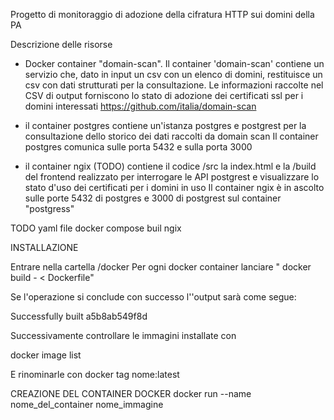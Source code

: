 Progetto di monitoraggio di adozione della cifratura HTTP sui domini della PA

Descrizione delle risorse
   - Docker container "domain-scan". Il container 'domain-scan' contiene un servizio che,
   dato in input un csv con un elenco di domini, restituisce un csv con dati strutturati per la consultazione.
   Le informazioni raccolte nel CSV di output forniscono lo stato di adozione dei certificati ssl per i domini interessati
   https://github.com/italia/domain-scan

   - il container postgres contiene un'istanza postgres e postgrest per la consultazione dello storico dei dati raccolti da domain scan
   Il container postgres comunica sulle porta 5432 e sulla porta 3000

   - il container ngix (TODO) contiene il codice /src la index.html e la /build del frontend realizzato per interrogare le API postgrest e visualizzare lo stato d'uso dei certificati per i domini in uso
   Il container ngix è in ascolto sulle porte 5432 di postgres e 3000 di postgrest sul container "postgress"


TODO
yaml file docker compose
buil ngix 

INSTALLAZIONE

Entrare nella cartella /docker
Per ogni docker container lanciare
  " docker build - < Dockerfile"

Se l'operazione si conclude con successo l''output sarà come segue:

  Successfully built a5b8ab549f8d

Successivamente controllare le immagini installate con

  docker image list

E rinominarle con
  docker tag <id> nome:latest


CREAZIONE DEL CONTAINER DOCKER
docker run --name nome_del_container  nome_immagine
